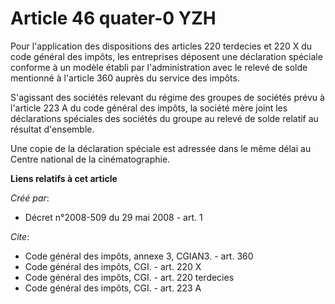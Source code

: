 # Article 46 quater-0 YZH

Pour l'application des dispositions des articles 220 terdecies et 220 X du code général des impôts, les entreprises déposent
une déclaration spéciale conforme à un modèle établi par l'administration avec le relevé de solde mentionné à l'article 360
auprès du service des impôts.

S'agissant des sociétés relevant du régime des groupes de sociétés prévu à l'article 223 A du code général des impôts, la
société mère joint les déclarations spéciales des sociétés du groupe au relevé de solde relatif au résultat d'ensemble. 

Une copie de la déclaration spéciale est adressée dans le même délai au Centre national de la cinématographie.

**Liens relatifs à cet article**

_Créé par_:

  - Décret n°2008-509 du 29 mai 2008 - art. 1

_Cite_:

  - Code général des impôts, annexe 3, CGIAN3. - art. 360
  - Code général des impôts, CGI. - art. 220 X
  - Code général des impôts, CGI. - art. 220 terdecies
  - Code général des impôts, CGI. - art. 223 A
